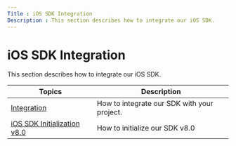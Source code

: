 ```yaml
---
Title : iOS SDK Integration
Description : This section describes how to integrate our iOS SDK. 
---
```



# iOS SDK Integration



This section describes how to integrate our iOS SDK. 

<table class="table">
<thead class="thead">
<tr class="header row">
<th id="ID-00001d6b__entry__1" class="entry">Topics</th>
<th id="ID-00001d6b__entry__2" class="entry">Description</th>
</tr>
</thead>
<tbody class="tbody">
<tr class="odd row">
<td class="entry" headers="ID-00001d6b__entry__1"><a
href="ios-sdk-integration-instructions.html"
class="xref">Integration</a></td>
<td class="entry" headers="ID-00001d6b__entry__2">How to integrate our
SDK with your project.</td>
</tr>
<tr class="even row">
<td class="entry" headers="ID-00001d6b__entry__1"><a
href="ios-sdk-initialization-v8-0.html" class="xref">iOS SDK
Initialization v8.0</a></td>
<td class="entry" headers="ID-00001d6b__entry__2">How to initialize our
SDK v8.0</td>
</tr>
</tbody>
</table>




